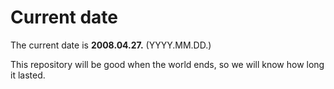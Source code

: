 # Current date

The current date is **2008.04.27.** (YYYY.MM.DD.)

This repository will be good when the world ends, so we will know how long it lasted.